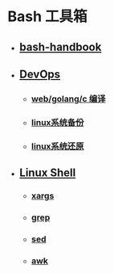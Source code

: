 # Bash 工具箱
- ## [bash-handbook](https://github.com/ymm135/docs/blob/master/DevOps/bash-learn.md)  
- ## [DevOps]()   
  - ### [web/golang/c 编译](devops/web-server-bin)   
  - ### [linux系统备份]()  
  - ### [linux系统还原]()  

- ## [Linux Shell](linux-shell/README.md)  
  - ### [xargs](linux-shell/xargs.md)  
  - ### [grep](linux-shell/grep.md)  
  - ### [sed](linux-shell/sed.md)  
  - ### [awk](linux-shell/awk.md)  
